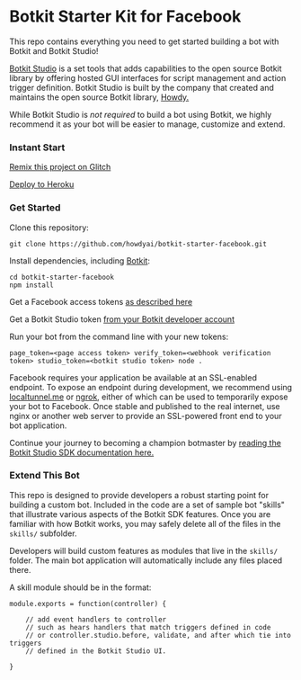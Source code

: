 # Botkit Starter Kit for Facebook

This repo contains everything you need to get started building a bot with Botkit and Botkit Studio!

[Botkit Studio](https://studio.botkit.ai/) is a set tools that adds capabilities
to the open source Botkit library by offering hosted GUI interfaces for script
management and action trigger definition. Botkit Studio is built by the company
that created and maintains the open source Botkit library, [Howdy.](https://howdy.ai)

While Botkit Studio is *not required* to build a bot using Botkit, we highly recommend it as your bot will be easier to manage, customize and extend.

### Instant Start

[Remix this project on Glitch](https://glitch.com/edit/#!/project/botkit-facebook)

[Deploy to Heroku](https://heroku.com/deploy?template=https://github.com/howdyai/botkit-starter-facebook/master)


### Get Started

Clone this repository:

`git clone https://github.com/howdyai/botkit-starter-facebook.git`

Install dependencies, including [Botkit](https://github.com/howdyai/botkit):

```
cd botkit-starter-facebook
npm install
```

Get a Facebook access tokens [as described here](https://github.com/howdyai/botkit/blob/master/readme-facebook.md#getting-started)

Get a Botkit Studio token [from your Botkit developer account](https://studio.botkit.ai/)

Run your bot from the command line with your new tokens:

`page_token=<page access token> verify_token=<webhook verification token> studio_token=<botkit studio token> node .`

Facebook requires your application be available at an SSL-enabled endpoint. To expose an endpoint during development, we recommend using [localtunnel.me](http://localtunnel.me) or [ngrok](http://ngrok.io), either of which can be used to temporarily expose your bot to Facebook. Once stable and published to the real internet, use nginx or another web server to provide an SSL-powered front end to your bot application.

Continue your journey to becoming a champion botmaster by [reading the Botkit Studio SDK documentation here.](https://github.com/howdyai/botkit/readme-studio.md)

### Extend This Bot

This repo is designed to provide developers a robust starting point for building a custom bot. Included in the code are a set of sample bot "skills" that illustrate various aspects of the Botkit SDK features.  Once you are familiar with how Botkit works, you may safely delete all of the files in the `skills/` subfolder.

Developers will build custom features as modules that live in the `skills/` folder. The main bot application will automatically include any files placed there.

A skill module should be in the format:

```
module.exports = function(controller) {

    // add event handlers to controller
    // such as hears handlers that match triggers defined in code
    // or controller.studio.before, validate, and after which tie into triggers
    // defined in the Botkit Studio UI.

}
```

